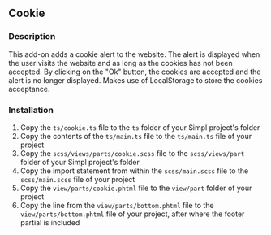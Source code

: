 ## Cookie

### Description

This add-on adds a cookie alert to the website. The alert is displayed when the user visits the website and as long as the cookies has not been accepted. By clicking on the "Ok" button, the cookies are accepted and the alert is no longer displayed. Makes use of LocalStorage to store the cookies acceptance.

### Installation

1. Copy the `ts/cookie.ts` file to the `ts` folder of your Simpl project's folder
2. Copy the contents of the `ts/main.ts` file to the `ts/main.ts` file of your project
3. Copy the `scss/views/parts/cookie.scss` file to the `scss/views/part` folder of your Simpl project's folder
4. Copy the import statement from within the `scss/main.scss` file to the `scss/main.scss` file of your project
5. Copy the `view/parts/cookie.phtml` file to the `view/part` folder of your project
6. Copy the line from the `view/parts/bottom.phtml` file to the `view/parts/bottom.phtml` file of your project, after where the footer partial is included
